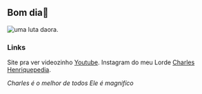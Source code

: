 ## Bom dia👋

![uma luta daora.](https://giffiles.alphacoders.com/223/223000.gif " luta legal.")

### Links

Site pra ver videozinho [Youtube](https://www.youtube.com).
Instagram do meu Lorde [Charles Henriquepedia](https://www.instagram.com/charleshenriquepediareal?ighs=eHU2cW5sam13NGlj).

_Charles é o melhor de todos_
*Ele é magnifíco*
